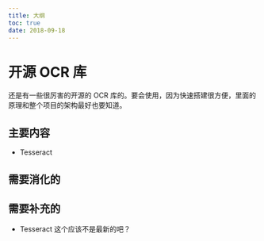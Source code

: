 ```yaml
---
title: 大纲
toc: true
date: 2018-09-18
---
```

# 开源 OCR 库

还是有一些很厉害的开源的 OCR 库的。要会使用，因为快速搭建很方便，里面的原理和整个项目的架构最好也要知道。

## 主要内容

- Tesseract

## 需要消化的



## 需要补充的

- Tesseract 这个应该不是最新的吧？
